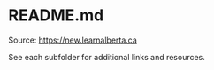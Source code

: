 # README.md

Source: <https://new.learnalberta.ca>

See each subfolder for additional links and resources.


